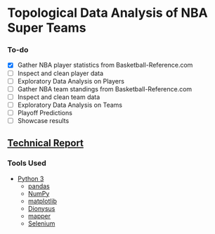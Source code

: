 # Topological Data Analysis of NBA Super Teams

### To-do

- [x] Gather NBA player statistics from Basketball-Reference.com
- [ ] Inspect and clean player data
- [ ] Exploratory Data Analysis on Players
- [ ] Gather NBA team standings from Basketball-Reference.com
- [ ] Inspect and clean team data
- [ ] Exploratory Data Analysis on Teams
- [ ] Playoff Predictions
- [ ] Showcase results

## [Technical Report](Report.md)

### Tools Used

- [Python 3](https://www.python.org/)
    - [pandas](https://pandas.pydata.org/)
    - [NumPy](http://www.numpy.org/)
    - [matplotlib](https://matplotlib.org/)
    - [Dionysus](http://www.mrzv.org/software/dionysus2/index.html)
    - [mapper](http://danifold.net/mapper/)
    - [Selenium](https://selenium-python.readthedocs.io/)